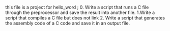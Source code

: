 this file is a project for hello_word ;
0. Write a script that runs a C file through the preprocessor and save the result into another file.
1.Write a script that compiles a C file but does not link
2. Write a script that generates the assembly code of a C code and save it in an output file.